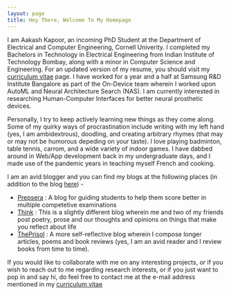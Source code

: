 ```yaml
---
layout: page
title: Hey There, Welcome To My Homepage
---
```


I am Aakash Kapoor, an incoming PhD Student at the Department of Electrical and Computer Engineering, Cornell Univerity. I completed my Bachelors in Technology in Electrical Engineering from Indian Institute of Technology Bombay, along with a minor in Computer Science and Engineering. For an updated version of my resume, you should visit my [curriculum vitae](/cv) page. I have worked for a year and a half at Samsung R&D Institute Bangalore as part of the On-Device team wherein I worked upon AutoML and Neural Architecture Search (NAS). I am currently interested in researching Human-Computer Interfaces for better neural prosthetic devices. 

Personally, I try to keep actively learning new things as they come along. Some of my quirky ways of procrastination include writing with my left hand (yes, I am ambidextrous), doodling, and creating arbitrary rhymes (that may or may not be humorous depeding on your taste). I love playing badminton, table tennis, carrom, and a wide variety of indoor games. I have dabbed around in Web/App development back in my undergraduate days, and I made use of the pandemic years in teaching myself French and cooking. 

I am an avid blogger and you can find my blogs at the following places (in addition to the blog [here](/blog)) -
* [Prepsera](https://prepsera.wordpress.com) : A blog for guiding students to help them score better in multiple competetive examinations
* [Think](https://dualbootlife.wordpress.com) : This is a slightly different blog wherein me and two of my friends post poetry, prose and our thoughts and opinions on things that make you reflect about life
* [ThePrisol](https://theprisol.wordpress.com) : A more self-reflective blog wherein I compose longer articles, poems and book reviews (yes, I am an avid reader and I review books from time to time). 

If you would like to collaborate with me on any interesting projects, or if you wish to reach out to me regarding research interests, or if you just want to pop in and say hi, do feel free to contact me at the e-mail address mentioned in my [curriculum vitae](/cv)

